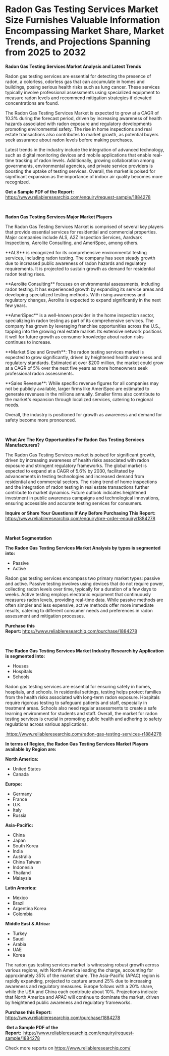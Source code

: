 <p><h1>Radon Gas Testing Services Market Size Furnishes Valuable Information Encompassing Market Share, Market Trends, and Projections Spanning from 2025 to 2032</h1></p><p><strong>Radon Gas Testing Services Market Analysis and Latest Trends</strong></p>
<p><p>Radon gas testing services are essential for detecting the presence of radon, a colorless, odorless gas that can accumulate in homes and buildings, posing serious health risks such as lung cancer. These services typically involve professional assessments using specialized equipment to measure radon levels and recommend mitigation strategies if elevated concentrations are found.</p><p>The Radon Gas Testing Services Market is expected to grow at a CAGR of 10.3% during the forecast period, driven by increasing awareness of health hazards associated with radon exposure and regulatory developments promoting environmental safety. The rise in home inspections and real estate transactions also contributes to market growth, as potential buyers seek assurance about radon levels before making purchases. </p><p>Latest trends in the industry include the integration of advanced technology, such as digital monitoring devices and mobile applications that enable real-time tracking of radon levels. Additionally, growing collaboration among governments, environmental agencies, and private service providers is boosting the uptake of testing services. Overall, the market is poised for significant expansion as the importance of indoor air quality becomes more recognized.</p></p>
<p><strong>Get a Sample PDF of the Report:&nbsp;</strong> <a href="https://www.reliableresearchiq.com/enquiry/request-sample/1884278?utm_campaign=1720&utm_medium=2&utm_source=Github&utm_content=ia&utm_term=13012025&utm_id=radon-gas-testing-services">https://www.reliableresearchiq.com/enquiry/request-sample/1884278</a></p>
<p>&nbsp;</p>
<p><strong>Radon Gas Testing Services Major Market Players</strong></p>
<p><p>The Radon Gas Testing Services Market is comprised of several key players that provide essential services for residential and commercial properties. Major companies include ALS, A2Z Inspection Services, Aardvark Inspections, Aerolite Consulting, and AmeriSpec, among others. </p><p>**ALS** is recognized for its comprehensive environmental testing services, including radon testing. The company has seen steady growth due to increased public awareness of radon hazards and regulatory requirements. It is projected to sustain growth as demand for residential radon testing rises.</p><p>**Aerolite Consulting** focuses on environmental assessments, including radon testing. It has experienced growth by expanding its service areas and developing specialized testing methods. With rising awareness and regulatory changes, Aerolite is expected to expand significantly in the next few years.</p><p>**AmeriSpec** is a well-known provider in the home inspection sector, specializing in radon testing as part of its comprehensive services. The company has grown by leveraging franchise opportunities across the U.S., tapping into the growing real estate market. Its extensive network positions it well for future growth as consumer knowledge about radon risks continues to increase.</p><p>**Market Size and Growth**: The radon testing services market is expected to grow significantly, driven by heightened health awareness and regulatory standards. Estimated at over $200 million, the market could grow at a CAGR of 5% over the next five years as more homeowners seek professional radon assessments.</p><p>**Sales Revenue**: While specific revenue figures for all companies may not be publicly available, larger firms like AmeriSpec are estimated to generate revenues in the millions annually. Smaller firms also contribute to the market's expansion through localized services, catering to regional needs. </p><p>Overall, the industry is positioned for growth as awareness and demand for safety become more pronounced.</p></p>
<p>&nbsp;</p>
<p><strong>What Are The Key Opportunities For Radon Gas Testing Services Manufacturers?</strong></p>
<p><p>The Radon Gas Testing Services market is poised for significant growth, driven by increasing awareness of health risks associated with radon exposure and stringent regulatory frameworks. The global market is expected to expand at a CAGR of 5.6% by 2030, facilitated by advancements in testing technologies and increased demand from residential and commercial sectors. The rising trend of home inspections and the integration of radon testing in real estate transactions further contribute to market dynamics. Future outlook indicates heightened investment in public awareness campaigns and technological innovations, ensuring accessible and accurate testing services for consumers.</p></p>
<p><strong>Inquire or Share Your Questions If Any Before Purchasing This Report:</strong> <a href="https://www.reliableresearchiq.com/enquiry/pre-order-enquiry/1884278?utm_campaign=1720&utm_medium=2&utm_source=Github&utm_content=ia&utm_term=13012025&utm_id=radon-gas-testing-services">https://www.reliableresearchiq.com/enquiry/pre-order-enquiry/1884278</a></p>
<p>&nbsp;</p>
<p><strong>Market Segmentation</strong></p>
<p><strong>The Radon Gas Testing Services Market Analysis by types is segmented into:</strong></p>
<p><ul><li>Passive</li><li>Active</li></ul></p>
<p><p>Radon gas testing services encompass two primary market types: passive and active. Passive testing involves using devices that do not require power, collecting radon levels over time, typically for a duration of a few days to weeks. Active testing employs electronic equipment that continuously measures radon levels, providing real-time data. While passive methods are often simpler and less expensive, active methods offer more immediate results, catering to different consumer needs and preferences in radon assessment and mitigation processes.</p></p>
<p><strong>Purchase this Report:&nbsp;</strong><a href="https://www.reliableresearchiq.com/purchase/1884278?utm_campaign=1720&utm_medium=2&utm_source=Github&utm_content=ia&utm_term=13012025&utm_id=radon-gas-testing-services">https://www.reliableresearchiq.com/purchase/1884278</a></p>
<p>&nbsp;</p>
<p><strong>The Radon Gas Testing Services Market Industry Research by Application is segmented into:</strong></p>
<p><ul><li>Houses</li><li>Hospitals</li><li>Schools</li></ul></p>
<p><p>Radon gas testing services are essential for ensuring safety in homes, hospitals, and schools. In residential settings, testing helps protect families from the health risks associated with long-term radon exposure. Hospitals require rigorous testing to safeguard patients and staff, especially in treatment areas. Schools also need regular assessments to create a safe learning environment for students and staff. Overall, the market for radon testing services is crucial in promoting public health and adhering to safety regulations across various applications.</p></p>
<p><a href="https://www.reliableresearchiq.com/radon-gas-testing-services-r1884278?utm_campaign=1720&utm_medium=2&utm_source=Github&utm_content=ia&utm_term=13012025&utm_id=radon-gas-testing-services">&nbsp;https://www.reliableresearchiq.com/radon-gas-testing-services-r1884278</a></p>
<p><strong>In terms of Region, the Radon Gas Testing Services Market Players available by Region are:</strong></p>
<p>
    <p> <strong> North America: </strong>
        <ul>
            <li>United States</li>
            <li>Canada</li>
        </ul>
        </p> 
    <p> <strong> Europe: </strong>
        <ul>
            <li>Germany</li>
            <li>France</li>
            <li>U.K.</li>
            <li>Italy</li>
            <li>Russia</li>
        </ul>
        </p> 
    <p> <strong> Asia-Pacific: </strong>
        <ul>
            <li>China</li>
            <li>Japan</li>
            <li>South Korea</li>
            <li>India</li>
            <li>Australia</li>
            <li>China Taiwan</li>
            <li>Indonesia</li>
            <li>Thailand</li>
            <li>Malaysia</li>
        </ul>
        </p> 
    <p> <strong> Latin America: </strong>
        <ul>
            <li>Mexico</li>
            <li>Brazil</li>
            <li>Argentina Korea</li>
            <li>Colombia</li>
        </ul>
        </p> 
    <p> <strong> Middle East & Africa: </strong>
        <ul>
            <li>Turkey</li>
            <li>Saudi</li>
            <li>Arabia</li>
            <li>UAE</li>
            <li>Korea</li>
        </ul>
    </p>
    </p>
<p><p>The radon gas testing services market is witnessing robust growth across various regions, with North America leading the charge, accounting for approximately 35% of the market share. The Asia-Pacific (APAC) region is rapidly expanding, projected to capture around 25% due to increasing awareness and regulatory measures. Europe follows with a 20% share, while the USA and China each contribute about 10%. Projections indicate that North America and APAC will continue to dominate the market, driven by heightened public awareness and regulatory frameworks.</p></p>
<p><strong>Purchase this Report: </strong><a href="https://www.reliableresearchiq.com/purchase/1884278?utm_campaign=1720&utm_medium=2&utm_source=Github&utm_content=ia&utm_term=13012025&utm_id=radon-gas-testing-services">https://www.reliableresearchiq.com/purchase/1884278</a></p>
<p>&nbsp;<strong>Get a Sample PDF of the Report:&nbsp;&nbsp;</strong><a href="https://www.reliableresearchiq.com/enquiry/request-sample/1884278?utm_campaign=1720&utm_medium=2&utm_source=Github&utm_content=ia&utm_term=13012025&utm_id=radon-gas-testing-services">https://www.reliableresearchiq.com/enquiry/request-sample/1884278</a></p>
<p><strong></strong></p>
<p>Check more reports on <a href="https://www.reliableresearchiq.com/?utm_campaign=1720&utm_medium=2&utm_source=Github&utm_content=ia&utm_term=13012025&utm_id=radon-gas-testing-services">https://www.reliableresearchiq.com/</a></p>